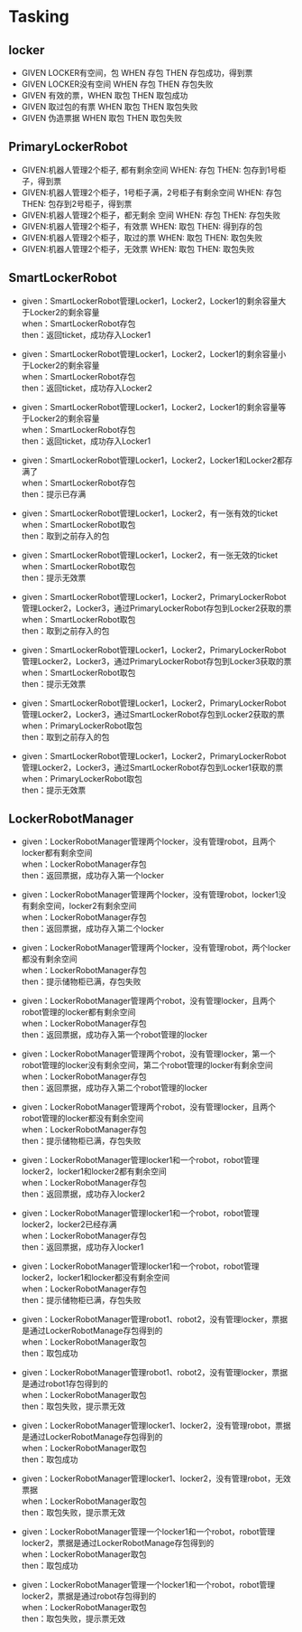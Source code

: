 # Tasking

## locker
- GIVEN LOCKER有空间，包 WHEN 存包 THEN 存包成功，得到票
- GIVEN LOCKER没有空间 WHEN 存包 THEN 存包失败
- GIVEN 有效的票，WHEN 取包 THEN 取包成功
- GIVEN 取过包的有票 WHEN 取包 THEN 取包失败
- GIVEN 伪造票据 WHEN 取包 THEN 取包失败

## PrimaryLockerRobot
- GIVEN:机器人管理2个柜子, 都有剩余空间 WHEN: 存包 THEN: 包存到1号柜子，得到票
- GIVEN:机器人管理2个柜子，1号柜子满，2号柜子有剩余空间 WHEN: 存包 THEN: 包存到2号柜子，得到票
- GIVEN:机器人管理2个柜子，都无剩余 空间 WHEN: 存包 THEN: 存包失败
- GIVEN:机器人管理2个柜子，有效票 WHEN: 取包 THEN: 得到存的包
- GIVEN:机器人管理2个柜子，取过的票 WHEN: 取包 THEN: 取包失败
- GIVEN:机器人管理2个柜子，无效票 WHEN: 取包 THEN: 取包失败

## SmartLockerRobot
- given：SmartLockerRobot管理Locker1，Locker2，Locker1的剩余容量大于Locker2的剩余容量  
when：SmartLockerRobot存包  
then：返回ticket，成功存入Locker1  

- given：SmartLockerRobot管理Locker1，Locker2，Locker1的剩余容量小于Locker2的剩余容量  
when：SmartLockerRobot存包  
then：返回ticket，成功存入Locker2  

- given：SmartLockerRobot管理Locker1，Locker2，Locker1的剩余容量等于Locker2的剩余容量  
when：SmartLockerRobot存包  
then：返回ticket，成功存入Locker1  

- given：SmartLockerRobot管理Locker1，Locker2，Locker1和Locker2都存满了  
when：SmartLockerRobot存包  
then：提示已存满  

- given：SmartLockerRobot管理Locker1，Locker2，有一张有效的ticket  
when：SmartLockerRobot取包  
then：取到之前存入的包  

- given：SmartLockerRobot管理Locker1，Locker2，有一张无效的ticket  
when：SmartLockerRobot取包  
then：提示无效票  

- given：SmartLockerRobot管理Locker1，Locker2，PrimaryLockerRobot管理Locker2，Locker3，通过PrimaryLockerRobot存包到Locker2获取的票   
when：SmartLockerRobot取包  
then：取到之前存入的包  

- given：SmartLockerRobot管理Locker1，Locker2，PrimaryLockerRobot管理Locker2，Locker3，通过PrimaryLockerRobot存包到Locker3获取的票    
when：SmartLockerRobot取包  
then：提示无效票  

- given：SmartLockerRobot管理Locker1，Locker2，PrimaryLockerRobot管理Locker2，Locker3，通过SmartLockerRobot存包到Locker2获取的票    
when：PrimaryLockerRobot取包  
then：取到之前存入的包  

- given：SmartLockerRobot管理Locker1，Locker2，PrimaryLockerRobot管理Locker2，Locker3，通过SmartLockerRobot存包到Locker1获取的票  
when：PrimaryLockerRobot取包  
then：提示无效票  

## LockerRobotManager
- given：LockerRobotManager管理两个locker，没有管理robot，且两个locker都有剩余空间  
when：LockerRobotManager存包  
then：返回票据，成功存入第一个locker  

- given：LockerRobotManager管理两个locker，没有管理robot，locker1没有剩余空间，locker2有剩余空间  
when：LockerRobotManager存包  
then：返回票据，成功存入第二个locker  

- given：LockerRobotManager管理两个locker，没有管理robot，两个locker都没有剩余空间  
when：LockerRobotManager存包  
then：提示储物柜已满，存包失败  

- given：LockerRobotManager管理两个robot，没有管理locker，且两个robot管理的locker都有剩余空间  
when：LockerRobotManager存包  
then：返回票据，成功存入第一个robot管理的locker  

- given：LockerRobotManager管理两个robot，没有管理locker，第一个robot管理的locker没有剩余空间，第二个robot管理的locker有剩余空间  
when：LockerRobotManager存包  
then：返回票据，成功存入第二个robot管理的locker  

- given：LockerRobotManager管理两个robot，没有管理locker，且两个robot管理的locker都没有剩余空间  
when：LockerRobotManager存包  
then：提示储物柜已满，存包失败  

- given：LockerRobotManager管理locker1和一个robot，robot管理locker2，locker1和locker2都有剩余空间  
when：LockerRobotManager存包  
then：返回票据，成功存入locker2  

- given：LockerRobotManager管理locker1和一个robot，robot管理locker2，locker2已经存满  
when：LockerRobotManager存包  
then：返回票据，成功存入locker1  

- given：LockerRobotManager管理locker1和一个robot，robot管理locker2，locker1和locker都没有剩余空间  
when：LockerRobotManager存包  
then：提示储物柜已满，存包失败   

- given：LockerRobotManager管理robot1、robot2，没有管理locker，票据是通过LockerRobotManage存包得到的  
when：LockerRobotManager取包  
then：取包成功  

- given：LockerRobotManager管理robot1、robot2，没有管理locker，票据是通过robot1存包得到的  
when：LockerRobotManager取包  
then：取包失败，提示票无效  

- given：LockerRobotManager管理locker1、locker2，没有管理robot，票据是通过LockerRobotManage存包得到的  
when：LockerRobotManager取包  
then：取包成功  

- given：LockerRobotManager管理locker1、locker2，没有管理robot，无效票据  
when：LockerRobotManager取包  
then：取包失败，提示票无效  

- given：LockerRobotManager管理一个locker1和一个robot，robot管理locker2，票据是通过LockerRobotManage存包得到的  
when：LockerRobotManager取包  
then：取包成功  

- given：LockerRobotManager管理一个locker1和一个robot，robot管理locker2，票据是通过robot存包得到的  
when：LockerRobotManager取包  
then：取包失败，提示票无效  
